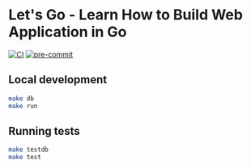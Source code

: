 # Let's Go - Learn How to Build Web Application in Go
[![CI](https://github.com/vancanhuit/snippetbox/actions/workflows/ci.yml/badge.svg)](https://github.com/vancanhuit/snippetbox/actions/workflows/ci.yml)
[![pre-commit](https://img.shields.io/badge/pre--commit-enabled-brightgreen?logo=pre-commit&logoColor=white)](https://github.com/pre-commit/pre-commit)

## Local development
```bash
make db
make run
```

## Running tests
```bash
make testdb
make test
```
